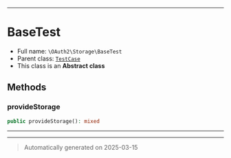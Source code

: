 ***

# BaseTest





* Full name: `\OAuth2\Storage\BaseTest`
* Parent class: [`TestCase`](../../PHPUnit/Framework/TestCase.md)
* This class is an **Abstract class**




## Methods


### provideStorage



```php
public provideStorage(): mixed
```












***


***
> Automatically generated on 2025-03-15
